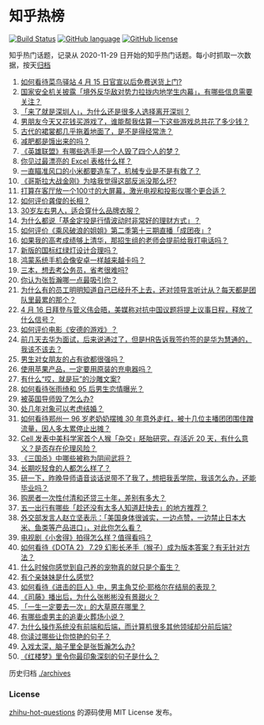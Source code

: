 # 知乎热榜
[![Build Status](https://github.com/ToWeLong/zhihu-hot-questions/workflows/CI/badge.svg)](https://github.com/ToWeLong/zhihu-hot-questions/actions)
[![GitHub language](https://img.shields.io/badge/language-golang-orange.svg)](https://golang.org/)
[![GitHub license](https://img.shields.io/github/license/ToWeLong/zhihu-hot-questions)](https://github.com/ToWeLong/zhihu-hot-questions/blob/main/LICENSE)

知乎热门话题，记录从 2020-11-29 日开始的知乎热门话题。每小时抓取一次数据，按天[归档](./archives)

<!-- BEGIN -->

1. [如何看待菜鸟驿站 4 月 15 日官宣以后免费送货上门?](https://www.zhihu.com/question/454716623)
1. [国家安全机关披露「境外反华敌对势力拉拢内地学生内幕」，有哪些信息需要关注？](https://www.zhihu.com/question/454743871)
1. [「来了就是深圳人」，为什么还是很多人选择离开深圳？](https://www.zhihu.com/question/314137518)
1. [男朋友今天又花钱买游戏了，谁能帮我估算一下这些游戏总共花了多少钱？](https://www.zhihu.com/question/453441147)
1. [古代的裙裳都几乎拖着地面了，是不是得经常洗？](https://www.zhihu.com/question/454838091)
1. [减肥都是饿出来的吗？](https://www.zhihu.com/question/446278658)
1. [《英雄联盟》有哪些选手是一个人毁了四个人的梦？](https://www.zhihu.com/question/440422370)
1. [你见过最漂亮的 Excel 表格什么样？](https://www.zhihu.com/question/56375334)
1. [一直瞄准风口的小米都要造车了，机械专业是不是有救了？](https://www.zhihu.com/question/454086545)
1. [《哥斯拉大战金刚》为啥我觉得这部反派没那么坏?](https://www.zhihu.com/question/451593951)
1. [打算在客厅放一个100寸的大屏幕，激光电视和投影仪哪个更合适？](https://www.zhihu.com/question/441824735)
1. [如何评价龚俊的长相？](https://www.zhihu.com/question/447893658)
1. [30岁左右男人，适合穿什么品牌衣服？](https://www.zhihu.com/question/317625716)
1. [为什么都说「基金定投是行情波动时非常好的理财方式」？](https://www.zhihu.com/question/454937694)
1. [如何评价《乘风破浪的姐姐》第二季第十三期直播「成团夜」?](https://www.zhihu.com/question/454896303)
1. [如果我的高考成绩够上清华，那招生组的老师会提前给我打电话吗？](https://www.zhihu.com/question/454386015)
1. [新版的国标红绿灯设计合理吗？](https://www.zhihu.com/question/451449283)
1. [鸿蒙系统手机会像安卓一样越来越卡吗？](https://www.zhihu.com/question/451798988)
1. [三本，想去考公务员，省考很难吗?](https://www.zhihu.com/question/332487091)
1. [你认为张哲瀚哪一点最吸引你？](https://www.zhihu.com/question/287993438)
1. [为什么有的员工明明知道自己已经升不上去，还对领导言听计从？每天都是团队里最累的那个？](https://www.zhihu.com/question/453267475)
1. [4 月 16 日拜登与菅义伟会晤，美媒称对抗中国议题将提上议事日程，释放了什么信号？](https://www.zhihu.com/question/454891026)
1. [如何评价电影《安德的游戏》？](https://www.zhihu.com/question/21933008)
1. [前几天去华为面试，后来说通过了，但是HR告诉我签约签的是华为慧通的，我该不该去？](https://www.zhihu.com/question/310409624)
1. [男生对女朋友的占有欲都很强吗？](https://www.zhihu.com/question/332142062)
1. [使用苹果产品，一定要用原装的充电器吗？](https://www.zhihu.com/question/308571486)
1. [有什么“哎，就是玩”的沙雕文案?](https://www.zhihu.com/question/454663451)
1. [如何看待张雨绮和 95 后男生恋情曝光？](https://www.zhihu.com/question/454472919)
1. [被英国导师毁了怎么办?](https://www.zhihu.com/question/452626511)
1. [处几年对象可以考虑结婚？](https://www.zhihu.com/question/450899653)
1. [如何看待郑州一 96 岁老奶奶摆摊 30 年意外走红，被十几位主播团团围住蹭流量，因人多太累停止出摊？](https://www.zhihu.com/question/454181902)
1. [Cell 发表中美科学家首个人猴「杂交」胚胎研究，存活近 20 天，有什么意义？是否存在伦理风险？](https://www.zhihu.com/question/454895982)
1. [《三国杀》中哪些被称为阴间武将？](https://www.zhihu.com/question/445199764)
1. [长期吃轻食的人都怎么样了？](https://www.zhihu.com/question/430782103)
1. [研一下，昨晚导师语音谈话说带不了我了，想把我丢学院，我该怎么办，还能毕业吗？](https://www.zhihu.com/question/454103100)
1. [购房者一次性付清和还贷三十年，差别有多大？](https://www.zhihu.com/question/440197525)
1. [五一出行有哪些「趁还没有太多人知道赶快去」的地方推荐？](https://www.zhihu.com/question/453601844)
1. [外交部发言人赵立坚表示：「美国身体很诚实，一边点赞，一边禁止日本大米、鱼类等产品进口」，对此你怎么看？](https://www.zhihu.com/question/454785098)
1. [电视剧《小舍得》拍得怎么样？值得看吗？](https://www.zhihu.com/question/454098944)
1. [如何看待《DOTA 2》 7.29 幻影长矛手（猴子）成为版本答案？有无针对方法？](https://www.zhihu.com/question/454631596)
1. [什么时候你感觉到自己养的宠物真的就只是个畜生？](https://www.zhihu.com/question/344278401)
1. [有个亲妹妹是什么感觉?](https://www.zhihu.com/question/293914303)
1. [如何看待《进击的巨人》中，男主角艾伦·耶格尔在结局的表现？](https://www.zhihu.com/question/453710531)
1. [《司藤》播出后，为什么张彬彬没有景甜火？](https://www.zhihu.com/question/453444369)
1. [「一生一定要去一次」的大草原在哪里？](https://www.zhihu.com/question/453601784)
1. [有哪些虐男主的追妻火葬场小说？](https://www.zhihu.com/question/357318816)
1. [为什么操作系统没有前端和后端，而计算机很多其他领域却分前后端?](https://www.zhihu.com/question/454156721)
1. [你读过哪些让你惊艳的句子？](https://www.zhihu.com/question/452548176)
1. [入戏太深，脑子里全是张哲瀚怎么办?](https://www.zhihu.com/question/447838512)
1. [《红楼梦》里令你最印象深刻的句子是什么？](https://www.zhihu.com/question/453352543)

<!-- END -->

历史归档 [./archives](./archives)


### License
[zhihu-hot-questions](https://github.com/towelong/zhihu-hot-questions) 的源码使用 MIT License 发布。